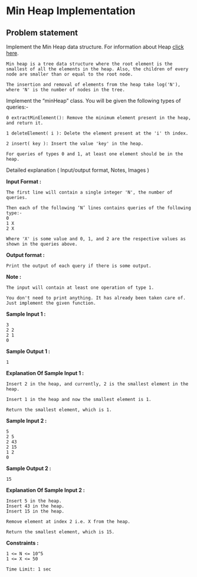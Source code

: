 Min Heap Implementation
=======================

Problem statement
-----------------

Implement the Min Heap data structure. For information about Heap [click here](https://www.codingninjas.com/codestudio/library/binary-heap).

    Min heap is a tree data structure where the root element is the smallest of all the elements in the heap. Also, the children of every node are smaller than or equal to the root node. 
    
    The insertion and removal of elements from the heap take log('N'), where 'N' is the number of nodes in the tree. 
    

Implement the “minHeap” class. You will be given the following types of queries:-

    0 extractMinElement(): Remove the minimum element present in the heap, and return it.
    
    1 deleteElement( i ): Delete the element present at the 'i' th index.
    
    2 insert( key ): Insert the value 'key' in the heap.
    
    For queries of types 0 and 1, at least one element should be in the heap.
    

Detailed explanation ( Input/output format, Notes, Images )

**Input Format :**

    The first line will contain a single integer 'N', the number of queries.
    
    Then each of the following ‘N’ lines contains queries of the following type:-
    0 
    1 X
    2 X
    
    Where 'X' is some value and 0, 1, and 2 are the respective values as shown in the queries above.
    

**Output format :**

    Print the output of each query if there is some output.
    

**Note :**

    The input will contain at least one operation of type 1.
    
    You don't need to print anything. It has already been taken care of. Just implement the given function.
    

**Sample Input 1 :**

    3
    2 2
    2 1
    0
    

**Sample Output 1 :**

    1
    

**Explanation Of Sample Input 1 :**

    Insert 2 in the heap, and currently, 2 is the smallest element in the heap.
    
    Insert 1 in the heap and now the smallest element is 1.
    
    Return the smallest element, which is 1.
    

**Sample Input 2 :**

    5
    2 5
    2 43
    2 15
    1 2
    0
    

**Sample Output 2 :**

    15
    

**Explanation Of Sample Input 2 :**

    Insert 5 in the heap.
    Insert 43 in the heap.
    Insert 15 in the heap.
    
    Remove element at index 2 i.e. X from the heap.
    
    Return the smallest element, which is 15.
    

**Constraints :**

    1 <= N <= 10^5
    1 <= X <= 50
    
    Time Limit: 1 sec

